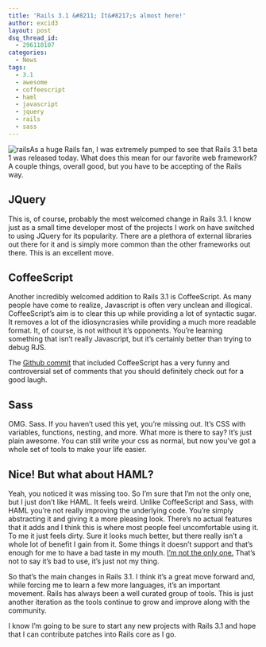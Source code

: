 ```yaml
---
title: 'Rails 3.1 &#8211; It&#8217;s almost here!'
author: excid3
layout: post
dsq_thread_id:
  - 296110107
categories:
  - News
tags:
  - 3.1
  - awesome
  - coffeescript
  - haml
  - javascript
  - jquery
  - rails
  - sass
---
```

![][1]As a huge Rails fan, I was extremely pumped to see that Rails 3.1 beta 1 was released today. What does this mean for our favorite web framework? A couple things, overall good, but you have to be accepting of the Rails way.

## JQuery

This is, of course, probably the most welcomed change in Rails 3.1. I know just as a small time developer most of the projects I work on have switched to using JQuery for its popularity. There are a plethora of external libraries out there for it and is simply more common than the other frameworks out there. This is an excellent move.

## CoffeeScript

Another incredibly welcomed addition to Rails 3.1 is CoffeeScript. As many people have come to realize, Javascript is often very unclean and illogical. CoffeeScript’s aim is to clear this up while providing a lot of syntactic sugar. It removes a lot of the idiosyncrasies while providing a much more readable format. It, of course, is not without it’s opponents. You’re learning something that isn’t really Javascript, but it’s certainly better than trying to debug RJS.

The [Github commit][2] that included CoffeeScript has a very funny and controversial set of comments that you should definitely check out for a good laugh.

## Sass

OMG. Sass. If you haven’t used this yet, you’re missing out. It’s CSS with variables, functions, nesting, and more. What more is there to say? It’s just plain awesome. You can still write your css as normal, but now you’ve got a whole set of tools to make your life easier.

## Nice! But what about HAML?

Yeah, you noticed it was missing too. So I’m sure that I’m not the only one, but I just don’t like HAML. It feels weird. Unlike CoffeeScript and Sass, with HAML you’re not really improving the underlying code. You’re simply abstracting it and giving it a more pleasing look. There’s no actual features that it adds and I think this is where most people feel uncomfortable using it. To me it just feels dirty. Sure it looks much better, but there really isn’t a whole lot of benefit I gain from it. Some things it doesn’t support and that’s enough for me to have a bad taste in my mouth. [I’m not the only one.][3] That’s not to say it’s bad to use, it’s just not my thing.

So that’s the main changes in Rails 3.1. I think it’s a great move forward and, while forcing me to learn a few more languages, it’s an important movement. Rails has always been a well curated group of tools. This is just another iteration as the tools continue to grow and improve along with the community.

I know I’m going to be sure to start any new projects with Rails 3.1 and hope that I can contribute patches into Rails core as I go.

   [1]: http://excid3.com/blog/wp-content/uploads/2011/05/rails.png (rails)
   [2]: https://github.com/rails/rails/commit/9f09aeb8273177fc2d09ebdafcc76ee8eb56fe33
   [3]: http://intridea.com/2011/5/4/i-heart-sass-but-haml-im-just-not-that-in-to-you
